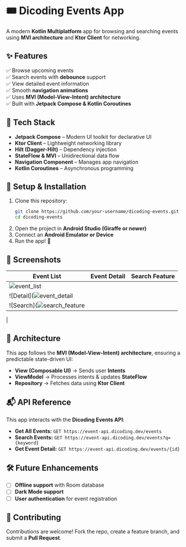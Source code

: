 # 🎟️ Dicoding Events App  
A modern **Kotlin Multiplatform** app for browsing and searching events using **MVI architecture** and **Ktor Client** for networking.  

## ✨ Features  
✅ Browse upcoming events  
✅ Search events with **debounce** support  
✅ View detailed event information  
✅ Smooth **navigation animations**  
✅ Uses **MVI (Model-View-Intent) architecture**  
✅ Built with **Jetpack Compose & Kotlin Coroutines**  

## 📌 Tech Stack  
- **Jetpack Compose** – Modern UI toolkit for declarative UI  
- **Ktor Client** – Lightweight networking library  
- **Hilt (Dagger-Hilt)** – Dependency injection  
- **StateFlow & MVI** – Unidirectional data flow  
- **Navigation Component** – Manages app navigation  
- **Kotlin Coroutines** – Asynchronous programming  

## 🚀 Setup & Installation  
1. Clone this repository:  
   ```bash
   git clone https://github.com/your-username/dicoding-events.git
   cd dicoding-events
   ```  
2. Open the project in **Android Studio (Giraffe or newer)**  
3. Connect an **Android Emulator or Device**  
4. Run the app! 🎉  

## 📸 Screenshots  
| Event List | Event Detail | Search Feature |
|------------|-------------|---------------|
| ![event_list](https://github.com/user-attachments/assets/d7b2725d-7a9a-4d60-9293-dfb3440d351d)
| ![Detail](![event_detail](https://github.com/user-attachments/assets/07b1d7b4-3227-4a6a-a7f0-19b0a83d4e21)
| ![Search](![search_feature](https://github.com/user-attachments/assets/7102c276-7c30-4480-9c45-7537d0478ffc)
|  

## 📜 Architecture  
This app follows the **MVI (Model-View-Intent) architecture**, ensuring a predictable state-driven UI:  
- **View (Composable UI)** → Sends user **Intents**  
- **ViewModel** → Processes intents & updates **StateFlow**  
- **Repository** → Fetches data using **Ktor Client**  

## 📬 API Reference  
This app interacts with the **Dicoding Events API**:  
- **Get All Events:** `GET https://event-api.dicoding.dev/events`  
- **Search Events:** `GET https://event-api.dicoding.dev/events?q={keyword}`  
- **Get Event Detail:** `GET https://event-api.dicoding.dev/events/{id}`  

## 🛠️ Future Enhancements  
- [ ] **Offline support** with Room database  
- [ ] **Dark Mode support**  
- [ ] **User authentication** for event registration  

## 🤝 Contributing  
Contributions are welcome! Fork the repo, create a feature branch, and submit a **Pull Request**.  
